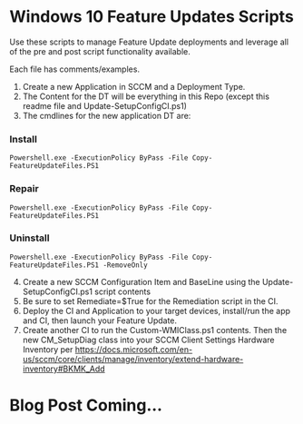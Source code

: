 # Windows 10 Feature Updates Scripts

Use these scripts to manage Feature Update deployments and leverage all of the pre and post script functionality available.

Each file has comments/examples.

1. Create a new Application in SCCM and a Deployment Type.
2. The Content for the DT will be everything in this Repo (except this readme file and Update-SetupConfigCI.ps1)
3. The cmdlines for the new application DT are:

### Install
```
Powershell.exe -ExecutionPolicy ByPass -File Copy-FeatureUpdateFiles.PS1
````
### Repair
```
Powershell.exe -ExecutionPolicy ByPass -File Copy-FeatureUpdateFiles.PS1
```
### Uninstall
```
Powershell.exe -ExecutionPolicy ByPass -File Copy-FeatureUpdateFiles.PS1 -RemoveOnly
```

4. Create a new SCCM Configuration Item and BaseLine using the Update-SetupConfigCI.ps1 script contents
5. Be sure to set Remediate=$True for the Remediation script in the CI.
6. Deploy the CI and Application to your target devices, install/run the app and CI, then launch your Feature Update.
7. Create another CI to run the Custom-WMIClass.ps1 contents. Then the new CM_SetupDiag class into your SCCM Client Settings Hardware Inventory per https://docs.microsoft.com/en-us/sccm/core/clients/manage/inventory/extend-hardware-inventory#BKMK_Add

# Blog Post Coming...
